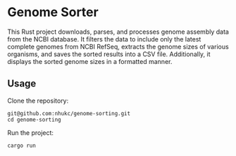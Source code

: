 # Genome Sorter

This Rust project downloads, parses, and processes genome assembly data from
the NCBI database. It filters the data to include only the latest complete
genomes from NCBI RefSeq, extracts the genome sizes of various organisms, and
saves the sorted results into a CSV file. Additionally, it displays the sorted
genome sizes in a formatted manner.

## Usage
Clone the repository:
```
git@github.com:nhukc/genome-sorting.git
cd genome-sorting
```

Run the project:
```rust
cargo run
```
